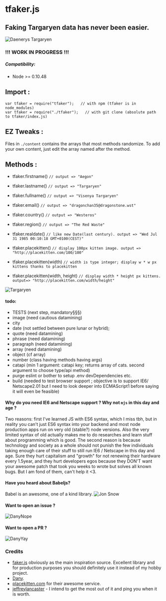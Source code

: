 # tfaker.js
## Faking Targaryen data has never been easier. 
![Daenerys Targaryen](https://i.ibb.co/FJcDwz2/Ciwa-MU5-Ws-AAFgdc.jpg)
### !!! WORK IN PROGRESS !!!
##### Compatibility:
- Node >= 0.10.48

## Import : 
```
var tfaker = require("tfaker");   // with npm (tfaker is in node_modules)   
var tfaker = require("./tfaker");   // with git clone (absolute path to tfaker/index.js)
```
## EZ Tweaks :
Files in `./content` contains the arrays that most methods randomize. To add your own content, just edit the array named after the method.

## Methods : 
- tfaker.firstname() `// output => "Aegon"`
- tfaker.lastname() `// output => "Targaryen"`
- tfaker.fullname() `// output => "Visenya Targaryen"`
- tfaker.email() `// output => "dragonchan35@dragonstone.wst"`

- tfaker.country() `// output => "Westeros"`
- tfaker.region() `// output => "The Red Waste"`

- tfaker.realdate() `// like new Date(last century). output => "Wed Jul 31 1985 00:10:18 GMT+0100(CEST)"`

- tfaker.placekitten() `// display 100px kitten image. output => "http://placekitten.com/100/100"`
- tfaker.placekitten(width) `// width is type integer; display w * w px kittens thanks to placekitten`
- tfaker.placekitten(width, height) `// display width * height px kittens. output=> "http://placekitten.com/width/height"`

![Targaryen](https://i.ibb.co/5Fvv4xb/targ-Transparent.png)

#### todo: 
- TESTS (next step, mandatory§§§)
- image (need cautious datamining)
- city
- date (not settled between pure lunar or hybrid);
- quote (need datamining)
- phrase (need datamining)
- paragraph (need datamining)
- array (need datamining)
- object (cf array)
- number (class having methods having args)
- catapi (min 1 argument: catapi key; returns array of cats. second argument to choose type/api method)
- purge eslint or bother to setup .env devDependencies etc.
- build (needed to test browser support ; objective is to support IE6/ Netscape2.01 but I need to look deeper into ECMAScript1 before saying it will even be feasible)

#### Why do you need IE6 and Netscape support ? Why not `mjs` in this day and age ?
Two reasons: first I've learned JS with ES6 syntax, which I miss tbh, but in reality you can't just ES6 syntax into your backend and most node production apps run on very old (stable?) node versions. Also the very limited syntax of old actually makes me to do researches and learn stuff about programming which is good.
The second reason is because technology and society as a whole should not punish the few individuals taking enough care of their stuff to still run IE6 / Netscape in this day and age. Sure they hurt capitalism and "growth" for not renewing their hardware every 1.5year, and they hurt developers egos because they DON'T want your awesome patch that took you weeks to wrote but solves all known bugs. But I am fond of them, can't help it <3.

#### Have you heard about Babeljs?
Babel is an awesome, one of a kind library.
![Jon Snow](https://i.ibb.co/LSGFXR2/dunwanit.png)
#### Want to open an issue ?
![DanyNope](https://i.ibb.co/4Y2wP6Y/danuBad.jpg)
#### Want to open a PR ?
![DanyYay](https://i.ibb.co/R9dYJDr/danyGood.jpg)
### Credits
- [faker.js][1] obviously as the main inspiration source. Excellent library and for production purposes you should definitely use it instead of my hobby project.
- [Dany][2].
- [placekitten.com][3] for their awesome service.
- [jeffreylancaster][4] - I intend to get the most out of it and ping you when it is worth.

[1]: https://github.com/marak/Faker.js/
[2]: https://www.instagram.com/emilia_clarke/
[3]: http://placekitten.com/
[4]: https://github.com/jeffreylancaster/game-of-thrones
